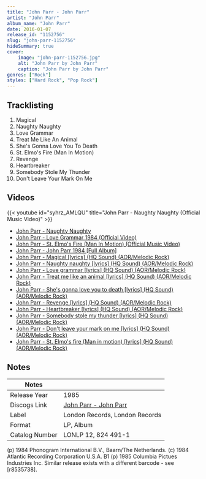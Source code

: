 ```yaml
---
title: "John Parr - John Parr"
artist: "John Parr"
album_name: "John Parr"
date: 2016-01-07
release_id: "1152756"
slug: "john-parr-1152756"
hideSummary: true
cover:
    image: "john-parr-1152756.jpg"
    alt: "John Parr by John Parr"
    caption: "John Parr by John Parr"
genres: ["Rock"]
styles: ["Hard Rock", "Pop Rock"]
---
```


## Tracklisting
1. Magical
2. Naughty Naughty
3. Love Grammar
4. Treat Me Like An Animal
5. She's Gonna Love You To Death
6. St. Elmo's Fire (Man In Motion)
7. Revenge
8. Heartbreaker
9. Somebody Stole My Thunder
10. Don't Leave Your Mark On Me

## Videos
{{< youtube id="syhrz_AMLQU" title="John Parr - Naughty Naughty (Official Music Video)" >}}
- [John Parr - Naughty Naughty](https://www.youtube.com/watch?v=UY9VGQERxMA)
- [John Parr - Love Grammar 1984 (Official Video)](https://www.youtube.com/watch?v=FntI8wFhEfE)
- [John Parr - St. Elmo's Fire (Man In Motion) (Official Music Video)](https://www.youtube.com/watch?v=dx7vNdAb5e4)
- [John Parr - John Parr 1984 [Full Album]](https://www.youtube.com/watch?v=GektcmKmB5Q)
- [John Parr - Magical [lyrics] (HQ Sound) (AOR/Melodic Rock)](https://www.youtube.com/watch?v=KebmenJpGwM)
- [John Parr - Naughty naughty [lyrics] (HQ Sound) (AOR/Melodic Rock)](https://www.youtube.com/watch?v=KVt1BcSzaVs)
- [John Parr - Love grammar [lyrics] (HQ Sound) (AOR/Melodic Rock)](https://www.youtube.com/watch?v=CdooN4mkhAw)
- [John Parr - Treat me like an animal [lyrics] (HQ Sound) (AOR/Melodic Rock)](https://www.youtube.com/watch?v=4RCGKr-sG-U)
- [John Parr - She's gonna love you to death [lyrics] (HQ Sound) (AOR/Melodic Rock)](https://www.youtube.com/watch?v=G_W2apd5I6Q)
- [John Parr - Revenge [lyrics] (HQ Sound) (AOR/Melodic Rock)](https://www.youtube.com/watch?v=2uPS6itedvU)
- [John Parr - Heartbreaker [lyrics] (HQ Sound) (AOR/Melodic Rock)](https://www.youtube.com/watch?v=2l_EhoIxTLM)
- [John Parr - Somebody stole my thunder [lyrics] (HQ Sound) (AOR/Melodic Rock)](https://www.youtube.com/watch?v=wLltCfWmkJU)
- [John Parr - Don't leave your mark on me [lyrics] (HQ Sound) (AOR/Melodic Rock)](https://www.youtube.com/watch?v=rqJDv_8gqHE)
- [John Parr - St. Elmo's fire (Man in motion) [lyrics] (HQ Sound) (AOR/Melodic Rock)](https://www.youtube.com/watch?v=Mwu-aSW8NLQ)


## Notes

| Notes          |             |
| ---------------| ----------- |
| Release Year   | 1985 |
| Discogs Link   | [John Parr - John Parr](https://www.discogs.com/release/1152756-John-Parr-John-Parr) |
| Label          | London Records, London Records |
| Format         | LP, Album |
| Catalog Number | LONLP 12, 824 491-1 |

(p) 1984 Phonogram International B.V., Baarn/The Netherlands. (c) 1984 Atlantic Recording Corporation U.S.A. B1 (p) 1985 Columbia Pictues Industries Inc.  Similar release exists with a different barcode - see [r8535738]. 


